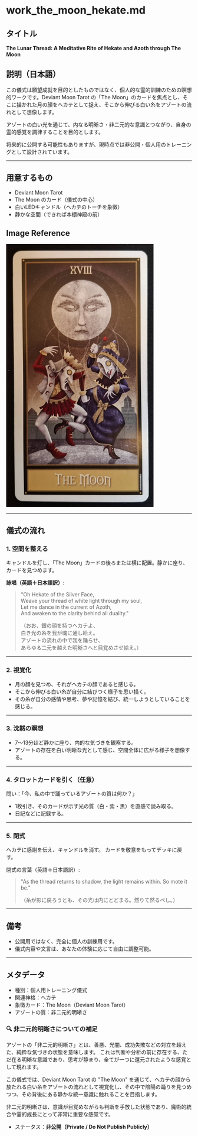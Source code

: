 # work_the_moon_hekate.md

## タイトル
**The Lunar Thread: A Meditative Rite of Hekate and Azoth through The Moon**

## 説明（日本語）
この儀式は願望成就を目的としたものではなく、個人的な霊的訓練のための瞑想的ワークです。Deviant Moon Tarot の「The Moon」のカードを焦点とし、そこに描かれた月の顔をヘカテとして捉え、そこから伸びる白い糸をアゾートの流れとして想像します。

アゾートの白い光を通じて、内なる明晰さ・非二元的な意識とつながり、自身の霊的感覚を調律することを目的とします。

将来的に公開する可能性もありますが、現時点では非公開・個人用のトレーニングとして設計されています。

---

## 用意するもの
- Deviant Moon Tarot
- The Moon のカード（儀式の中心）
- 白いLEDキャンドル（ヘカテのトーチを象徴）
- 静かな空間（できれば本棚神殿の前）

## Image Reference

<img src="./deviant_moon_tarot_the_moon.jpg" alt="The Moon - Deviant Moon Tarot" width="400">

---

## 儀式の流れ

### 1. 空間を整える
キャンドルを灯し、「The Moon」カードの後ろまたは横に配置。静かに座り、カードを見つめます。

**詠唱（英語＋日本語訳）**:
> "Oh Hekate of the Silver Face,  
> Weave your thread of white light through my soul,  
> Let me dance in the current of Azoth,  
> And awaken to the clarity behind all duality."
>
> （おお、銀の顔を持つヘカテよ、  
> 白き光の糸を我が魂に通し給え。  
> アゾートの流れの中で我を踊らせ、  
> あらゆる二元を越えた明晰さへと目覚めさせ給え。）

---

### 2. 視覚化
- 月の顔を見つめ、それがヘカテの顔であると感じる。
- そこから伸びる白い糸が自分に結びつく様子を思い描く。
- その糸が自分の感情や思考、夢や記憶を結び、統一しようとしていることを感じる。

---

### 3. 沈黙の瞑想
- 7〜13分ほど静かに座り、内的な気づきを観察する。
- アゾートの存在を白い明晰な光として感じ、空間全体に広がる様子を想像する。

---

### 4. タロットカードを引く（任意）
問い：「今、私の中で踊っているアゾートの質は何か？」
- 1枚引き、そのカードが示す光の質（白・紫・黒）を直感で読み取る。
- 日記などに記録する。

---

### 5. 閉式
ヘカテに感謝を伝え、キャンドルを消す。
カードを敬意をもってデッキに戻す。

閉式の言葉（英語＋日本語訳）:
> "As the thread returns to shadow, the light remains within. So mote it be."
>
> （糸が影に戻ろうとも、その光は内にとどまる。然りて然るべし。）

---

## 備考
- 公開用ではなく、完全に個人の訓練用です。
- 儀式内容や文言は、あなたの体験に応じて自由に調整可能。

---

## メタデータ
- 種別：個人用トレーニング儀式
- 関連神格：ヘカテ
- 象徴カード：The Moon（Deviant Moon Tarot）
- アゾートの質：非二元的明晰さ

### 🔍 非二元的明晰さについての補足
アゾートの「非二元的明晰さ」とは、善悪、光闇、成功失敗などの対立を超えた、純粋な気づきの状態を意味します。
これは判断や分析の前に存在する、ただ在る明晰な意識であり、思考が静まり、全てが一つに還元されたような感覚として現れます。

この儀式では、Deviant Moon Tarot の "The Moon" を通じて、ヘカテの顔から放たれる白い糸をアゾートの流れとして視覚化し、その中で陰陽の踊りを見つめつつ、その背後にある静かな統一意識に触れることを目指します。

非二元的明晰さは、意識が目覚めながらも判断を手放した状態であり、魔術的統合や霊的成長にとって非常に重要な感覚です。
- ステータス：**非公開（Private / Do Not Publish Publicly）**
